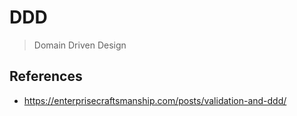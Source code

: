 # DDD

> Domain Driven Design

## References

- https://enterprisecraftsmanship.com/posts/validation-and-ddd/

